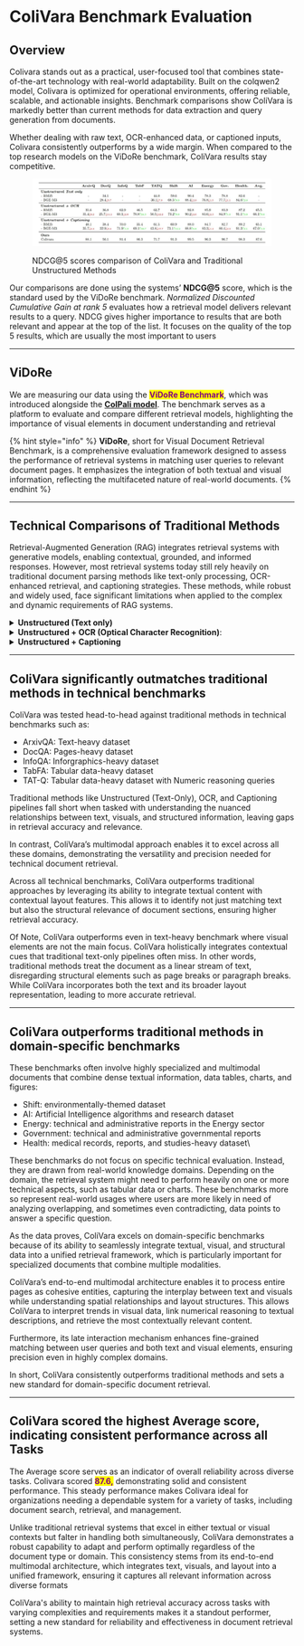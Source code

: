 # ColiVara Benchmark Evaluation

## Overview

Colivara stands out as a practical, user-focused tool that combines state-of-the-art technology with real-world adaptability. Built on the colqwen2 model, Colivara is optimized for operational environments, offering reliable, scalable, and actionable insights. Benchmark comparisons show ColiVara is markedly better than current methods for data extraction and query generation from documents.&#x20;

Whether dealing with raw text, OCR-enhanced data, or captioned inputs, Colivara consistently outperforms by a wide margin. When compared to the top research models on the ViDoRe benchmark, ColiVara results stay competitive.

<figure><img src="../../.gitbook/assets/evaluation.jpg" alt=""><figcaption><p>NDCG@5 scores comparison of ColiVara and Traditional Unstructured Methods</p></figcaption></figure>

Our comparisons are done using the systems’ **NDCG@5** score, which is the standard used by the ViDoRe benchmark. _Normalized Discounted Cumulative Gain at rank 5_ evaluates how a retrieval model delivers relevant results to a query. NDCG gives higher importance to results that are both relevant and appear at the top of the list. It focuses on the quality of the top 5 results, which are usually the most important to users

***

## ViDoRe

We are measuring our data using the <mark style="color:purple;">**ViDoRe Benchmark**</mark>, which was introduced alongside the [**ColPali model**](colpali-model.md). The benchmark serves as a platform to evaluate and compare different retrieval models, highlighting the importance of visual elements in document understanding and retrieval

{% hint style="info" %}
**ViDoRe**, short for Visual Document Retrieval Benchmark, is a comprehensive evaluation framework designed to assess the performance of retrieval systems in matching user queries to relevant document pages. It emphasizes the integration of both textual and visual information, reflecting the multifaceted nature of real-world documents.
{% endhint %}

***

## Technical Comparisons of Traditional Methods

Retrieval-Augmented Generation (RAG) integrates retrieval systems with generative models, enabling contextual, grounded, and informed responses. However, most retrieval systems today still rely heavily on traditional document parsing methods like text-only processing, OCR-enhanced retrieval, and captioning strategies. These methods, while robust and widely used, face significant limitations when applied to the complex and dynamic requirements of RAG systems.

<details>

<summary><strong>Unstructured (Text only)</strong></summary>

This refers to a document retrieval system where only textual elements of the documents are utilized. Non-text elements like images, figures, tables, and charts are filtered out as "noisy" information. The focus is solely on extracting and processing text for retrieval tasks

</details>

<details>

<summary><strong>Unstructured + OCR (Optical Character Recognition)</strong>:</summary>

This approach incorporates OCR technology to process visual elements. The OCR extracts textual content from these visual elements, which is then chunked and added to the retrieval pipeline. This expands the system's capability to handle and retrieve text embedded in non-textual document components. OCR has been a game-changer for processing scanned PDFs and image-heavy documents.

</details>

<details>

<summary><strong>Unstructured + Captioning</strong></summary>

In this setup, visual elements are processed using a captioning strategy. Advanced Vision Language Models (VLMs) generate detailed natural language descriptions of these elements, which are integrated into the retrieval pipeline. This enables the system to retrieve documents based on visual context described in text form, enhancing multimodal document retrieval capabilities.

</details>

***

## ColiVara significantly outmatches traditional methods in technical benchmarks

ColiVara was tested head-to-head against traditional methods in technical benchmarks such as:&#x20;

* ArxivQA: Text-heavy dataset
* DocQA: Pages-heavy dataset
* InfoQA: Inforgraphics-heavy dataset
* TabFA: Tabular data-heavy dataset
* TAT-Q: Tabular data-heavy dataset with Numeric reasoning queries

Traditional methods like Unstructured (Text-Only), OCR, and Captioning pipelines fall short when tasked with understanding the nuanced relationships between text, visuals, and structured information, leaving gaps in retrieval accuracy and relevance.&#x20;

In contrast, ColiVara’s multimodal approach enables it to excel across all these domains, demonstrating the versatility and precision needed for technical document retrieval.&#x20;

Across all technical benchmarks, ColiVara outperforms traditional approaches by leveraging its ability to integrate textual content with contextual layout features. This allows it to identify not just matching text but also the structural relevance of document sections, ensuring higher retrieval accuracy.

Of Note, ColiVara outperforms even in text-heavy benchmark where visual elements are not the main focus. ColiVara holistically integrates contextual cues that traditional text-only pipelines often miss. In other words, traditional methods treat the document as a linear stream of text, disregarding structural elements such as page breaks or paragraph breaks. While ColiVara incorporates both the text and its broader layout representation, leading to more accurate retrieval.

***

## ColiVara outperforms traditional methods in domain-specific benchmarks

These benchmarks often involve highly specialized and multimodal documents that combine dense textual information, data tables, charts, and figures:

* Shift: environmentally-themed dataset
* AI: Artificial Intelligence algorithms and research dataset
* Energy: technical and administrative reports in the Energy sector
* Government: technical and administrative governmental reports
* Health: medical records, reports, and studies-heavy dataset\


These benchmarks do not focus on specific technical evaluation. Instead, they are drawn from real-world knowledge domains. Depending on the domain, the retrieval system might need to perform heavily on one or more technical aspects, such as tabular data or charts. These benchmarks more so represent real-world usages where users are more likely in need of analyzing overlapping, and sometimes even contradicting, data points to answer a specific question.&#x20;

As the data proves, ColiVara excels on domain-specific benchmarks because of its ability to seamlessly integrate textual, visual, and structural data into a unified retrieval framework, which is particularly important for specialized documents that combine multiple modalities.&#x20;

ColiVara’s end-to-end multimodal architecture enables it to process entire pages as cohesive entities, capturing the interplay between text and visuals while understanding spatial relationships and layout structures. This allows ColiVara to interpret trends in visual data, link numerical reasoning to textual descriptions, and retrieve the most contextually relevant content.&#x20;

Furthermore, its late interaction mechanism enhances fine-grained matching between user queries and both text and visual elements, ensuring precision even in highly complex domains.

In short, ColiVara consistently outperforms traditional methods and sets a new standard for domain-specific document retrieval.&#x20;

***

## ColiVara scored the highest Average score, indicating consistent performance across all Tasks

The Average score serves as an indicator of overall reliability across diverse tasks. Colivara scored <mark style="color:purple;">**87.6,**</mark> demonstrating solid and consistent performance. This steady performance makes Colivara ideal for organizations needing a dependable system for a variety of tasks, including document search, retrieval, and management.

Unlike traditional retrieval systems that excel in either textual or visual contexts but falter in handling both simultaneously, ColiVara demonstrates a robust capability to adapt and perform optimally regardless of the document type or domain. This consistency stems from its end-to-end multimodal architecture, which integrates text, visuals, and layout into a unified framework, ensuring it captures all relevant information across diverse formats

ColiVara's ability to maintain high retrieval accuracy across tasks with varying complexities and requirements makes it a standout performer, setting a new standard for reliability and effectiveness in document retrieval systems.


